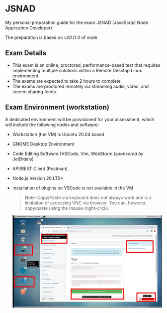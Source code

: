 # JSNAD

My personal preparation guide for the exam JSNAD (JavaScript Node Application Developer)

The preparation is based on *v20.11.0* of node



## Exam Details

- This exam is an online, proctored, performance-based test that requires implementing multiple solutions within a Remote Desktop Linux environment.
- The exams are expected to take 2 hours to complete
- The exams are proctored remotely via streaming audio, video, and screen sharing feeds.

## Exam Environment (workstation)

A dedicated environment will be provisioned for your assessment, which will include the following nodes and software:

- Workstation (the VM) is Ubuntu 20.04 based

- GNOME Desktop Environment

- Code Editing Software (VSCode, Vim, WebStorm (*sponsored by JetBrains*)

- API/REST Client (Postman)

- Node.js Version 20 LTS*

- Installation of plugins on VSCode is not available in the VM

  > Note: Copy/Paste via keyboard does not always work and is a limitation of accessing VNC via browser. You can, however, copy/paste using the mouse (right-click). 
  
  ![](./exam-ui.webp)


